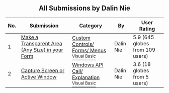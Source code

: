 ﻿<div align="center">

## All Submissions by Dalin Nie

</div>

No.  | Submission | Category | By   | User Rating
---- | ---------- | -------- | ---- | -----------
1 | [Make a Transparent Area \(Any Size\) in your Form<br />](https://github.com/Planet-Source-Code/dalin-nie-make-a-transparent-area-any-size-in-your-form__1-1617) | [Custom Controls/ Forms/  Menus<br /><sup>Visual Basic</sup>](../ByCategory/custom-controls-forms-menus__1-4.md) | Dalin Nie | 5.9 (645 globes from 109 users)
2 | [Capture Screen or Active Window<br />](https://github.com/Planet-Source-Code/dalin-nie-capture-screen-or-active-window__1-1621) | [Windows API Call/ Explanation<br /><sup>Visual Basic</sup>](../ByCategory/windows-api-call-explanation__1-39.md) | Dalin Nie | 3.6 (18 globes from 5 users)
